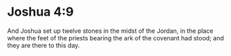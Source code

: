 # Joshua 4:9

And Joshua set up twelve stones in the midst of the Jordan, in the place where the feet of the priests bearing the ark of the covenant had stood; and they are there to this day.
